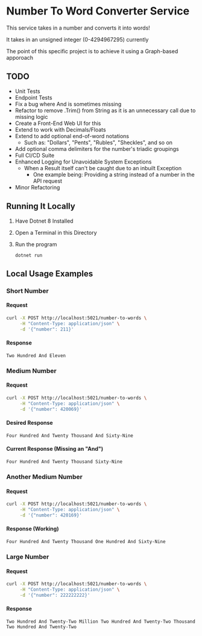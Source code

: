 # Number To Word Converter Service

This service takes in a number and converts it into words!

It takes in an unsigned integer (0-4294967295) currently

The point of this specific project is to achieve it using a Graph-based apporoach

## TODO

- Unit Tests
- Endpoint Tests
- Fix a bug where And is sometimes missing
- Refactor to remove .Trim() from String as it is an unnecessary call due to missing logic
- Create a Front-End Web UI for this
- Extend to work with Decimals/Floats
- Extend to add optional end-of-word notations
     - Such as: "Dollars", "Pents", "Rubles", "Sheckles", and so on
- Add optional comma delimiters for the number's triadic groupings
- Full CI/CD Suite
- Enhanced Logging for Unavoidable System Exceptions
     - When a Result itself can't be caught due to an inbuilt Exception
          - One example being: Providing a string instead of a number in the API request
- Minor Refactoring

## Running It Locally

1. Have Dotnet 8 Installed
2. Open a Terminal in this Directory
3. Run the program 

     ```
     dotnet run
     ```

## Local Usage Examples

### Short Number

#### Request

```bash
curl -X POST http://localhost:5021/number-to-words \
     -H "Content-Type: application/json" \
     -d '{"number": 211}'
```

#### Response

```
Two Hundred And Eleven
```

### Medium Number

#### Request

```bash
curl -X POST http://localhost:5021/number-to-words \
     -H "Content-Type: application/json" \
     -d '{"number": 420069}'
```

#### Desired Response
```
Four Hundred And Twenty Thousand And Sixty-Nine
```

#### Current Response (Missing an "And")
```
Four Hundred And Twenty Thousand Sixty-Nine
```

### Another Medium Number

#### Request

```bash
curl -X POST http://localhost:5021/number-to-words \
     -H "Content-Type: application/json" \
     -d '{"number": 420169}'
```

#### Response (Working)
```
Four Hundred And Twenty Thousand One Hundred And Sixty-Nine
```

### Large Number

#### Request

```bash
curl -X POST http://localhost:5021/number-to-words \
     -H "Content-Type: application/json" \
     -d '{"number": 222222222}'
```

#### Response

```
Two Hundred And Twenty-Two Million Two Hundred And Twenty-Two Thousand Two Hundred And Twenty-Two
```
